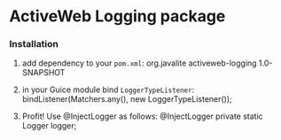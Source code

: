 # ActiveWeb Logging package #

### Installation ###

1. add dependency to your `pom.xml`:
      <dependency>
        <groupId>org.javalite</groupId>
        <artifactId>activeweb-logging</artifactId>
        <version>1.0-SNAPSHOT</version>
      </dependency>

2. in your Guice module bind `LoggerTypeListener`:
    bindListener(Matchers.any(), new LoggerTypeListener());

3. Profit! Use @InjectLogger as follows:
    @InjectLogger
    private static Logger logger;